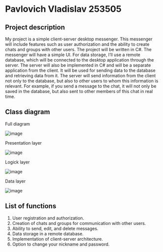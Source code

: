 # **Pavlovich Vladislav 253505**

## Project description
My project is a simple client-server desktop messenger. This messenger will include features such as user authorization and the ability to create chats and groups with other users. The project will be written in C#. The messenger will have a simple UI. For data storage, I’ll use a remote database, which will be connected to the desktop application through the server. The server will also be implemented in C# and will be a separate application from the client. It will be used for sending data to the database and retrieving data from it. The server will send information from the client not only to the database, but also to other users to whom this information is relevant. For example, if you send a message to the chat, it will not only be saved in the database, but also sent to other members of this chat in real time.

## Class diagram
  Full diagram
  
  ![image](https://github.com/LoneXDii/OOP-Course-Work/assets/151780058/8c028210-11fb-439e-8971-5c20cd3dbee7)

  Presentation layer
  
  ![image](https://github.com/LoneXDii/OOP-Course-Work/assets/151780058/9c245be4-5832-42b5-b9b3-127c1f423617)

  Logick layer
  
  ![image](https://github.com/LoneXDii/OOP-Course-Work/assets/151780058/87b3f9a3-179d-4d89-9a5a-3b3d5ec1638f)

  Data layer
  
  ![image](https://github.com/LoneXDii/OOP-Course-Work/assets/151780058/de3ce7c2-3ae4-4f78-87ef-c43a52dd5363)


## List of functions
1. User registration and authorization.
2. Creation of chats and groups for communication with other users.
3. Ability to send, edit, and delete messages.
4. Data storage in a remote database.
5. Implementation of client-server architecture.
6. Option to change your nickname and password.
